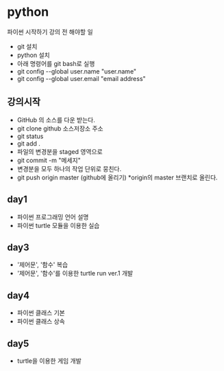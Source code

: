 ﻿# python

파이썬 시작하기 강의 전 해야할 일

* git 설치
* python 설치
* 아래 명령어를 git bash로 실행
* git config --global user.name "user.name"
* git config --global user.email "email address"

## 강의시작

* GitHub 의 소스를 다운 받는다.
* git clone github 소스저장소 주소
* git status
* git add .
 * 파일의 변경분을 staged 영역으로
* git commit -m "메세지"
 * 변경분을 모두 하나의 작업 단위로 뭉친다.
* git push origin master (github에 올리기)
 *origin의 master 브랜치로 올린다.

## day1
- 파이썬 프로그래밍 언어 설명
- 파이썬 turtle 모듈을 이용한 실습

## day3
- '제어문', '함수' 복습
- '제어문', '함수'를 이용한 turtle run ver.1 개발

## day4
- 파이썬 클래스 기본
- 파이썬 클래스 상속

## day5
- turtle을 이용한 게임 개발